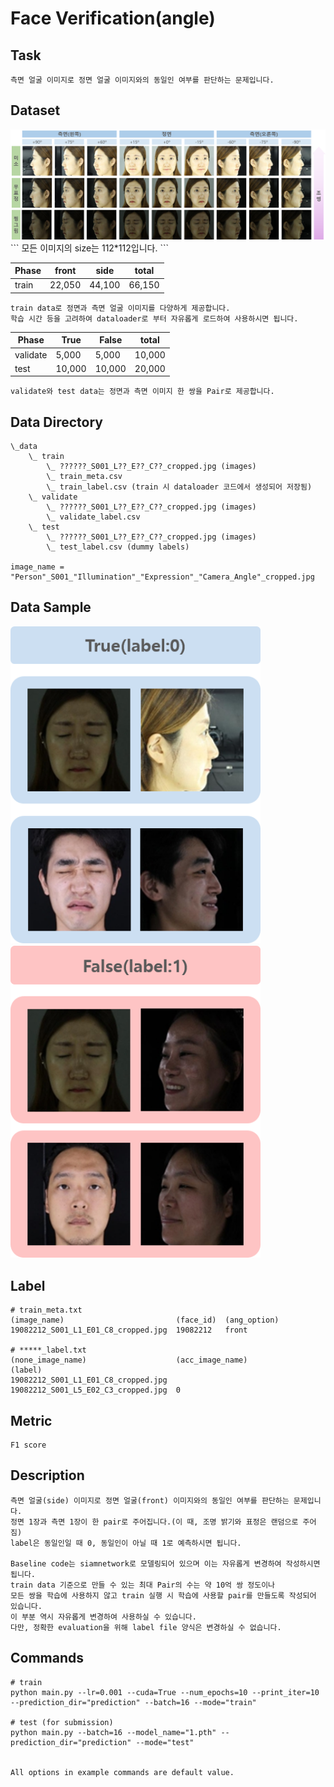 # Face Verification(angle)

## Task
```
측면 얼굴 이미지로 정면 얼굴 이미지와의 동일인 여부를 판단하는 문제입니다.
```

## Dataset
<img width=900 src="images_for_desc/image.png"/>
```
모든 이미지의 size는 112*112입니다.
```

| Phase | front | side | total |
| - | - | - | - |
| train | 22,050 | 44,100 | 66,150 |

```
train data로 정면과 측면 얼굴 이미지를 다양하게 제공합니다. 
학습 시간 등을 고려하여 dataloader로 부터 자유롭게 로드하여 사용하시면 됩니다.
```

| Phase | True | False | total |
| - | - | - | - |
| validate | 5,000 | 5,000 | 10,000 |
| test | 10,000 | 10,000 | 20,000 |

```
validate와 test data는 정면과 측면 이미지 한 쌍을 Pair로 제공합니다.
```

## Data Directory
```
\_data
    \_ train
        \_ ??????_S001_L??_E??_C??_cropped.jpg (images)
        \_ train_meta.csv
        \_ train_label.csv (train 시 dataloader 코드에서 생성되어 저장됨)
    \_ validate
        \_ ??????_S001_L??_E??_C??_cropped.jpg (images)
        \_ validate_label.csv
    \_ test
        \_ ??????_S001_L??_E??_C??_cropped.jpg (images)
        \_ test_label.csv (dummy labels)

image_name = "Person"_S001_"Illumination"_"Expression"_"Camera_Angle"_cropped.jpg
```

## Data Sample
<img width=400 src="images_for_desc/image2.png"/>　　　<img width=400 src="images_for_desc/image3.png"/>

## Label
```
# train_meta.txt
(image_name)                         (face_id)  (ang_option)
19082212_S001_L1_E01_C8_cropped.jpg  19082212   front

# *****_label.txt
(none_image_name)                    (acc_image_name)                    (label)
19082212_S001_L1_E01_C8_cropped.jpg  19082212_S001_L5_E02_C3_cropped.jpg  0

```

## Metric
```
F1 score
```

## Description
```
측면 얼굴(side) 이미지로 정면 얼굴(front) 이미지와의 동일인 여부를 판단하는 문제입니다.
정면 1장과 측면 1장이 한 pair로 주어집니다.(이 때, 조명 밝기와 표정은 랜덤으로 주어짐)
label은 동일인일 때 0, 동일인이 아닐 때 1로 예측하시면 됩니다.

Baseline code는 siamnetwork로 모델링되어 있으며 이는 자유롭게 변경하여 작성하시면 됩니다.
train data 기준으로 만들 수 있는 최대 Pair의 수는 약 10억 쌍 정도이나 
모든 쌍을 학습에 사용하지 않고 train 실행 시 학습에 사용할 pair를 만들도록 작성되어 있습니다.
이 부분 역시 자유롭게 변경하여 사용하실 수 있습니다.
다만, 정확한 evaluation을 위해 label file 양식은 변경하실 수 없습니다.
```

## Commands
```
# train
python main.py --lr=0.001 --cuda=True --num_epochs=10 --print_iter=10 --prediction_dir="prediction" --batch=16 --mode="train"

# test (for submission)
python main.py --batch=16 --model_name="1.pth" --prediction_dir="prediction" --mode="test" 


All options in example commands are default value.
```
